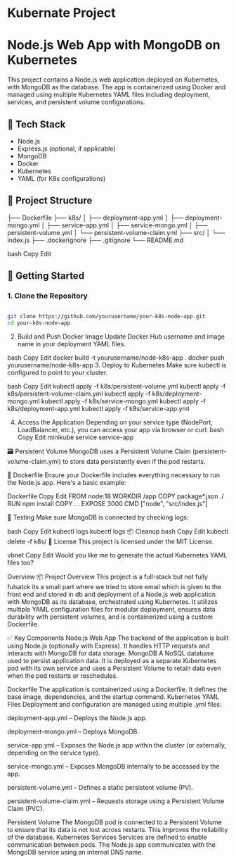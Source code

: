 ﻿# Kubernate Project

# Node.js Web App with MongoDB on Kubernetes

This project contains a Node.js web application deployed on Kubernetes, with MongoDB as the database. The app is containerized using Docker and managed using multiple Kubernetes YAML files including deployment, services, and persistent volume configurations.

## 🧰 Tech Stack

- Node.js
- Express.js (optional, if applicable)
- MongoDB
- Docker
- Kubernetes
- YAML (for K8s configurations)

## 📁 Project Structure

├── Dockerfile
├── k8s/
│ ├── deployment-app.yml
│ ├── deployment-mongo.yml
│ ├── service-app.yml
│ ├── service-mongo.yml
│ ├── persistent-volume.yml
│ └── persistent-volume-claim.yml
├── src/
│ └── index.js
├── .dockerignore
├── .gitignore
└── README.md

bash
Copy
Edit

## 🚀 Getting Started

### 1. Clone the Repository

```bash

git clone https://github.com/yourusername/your-k8s-node-app.git
cd your-k8s-node-app
```

2. Build and Push Docker Image
Update Docker Hub username and image name in your deployment YAML files.

bash
Copy
Edit
docker build -t yourusername/node-k8s-app .
docker push yourusername/node-k8s-app
3. Deploy to Kubernetes
Make sure kubectl is configured to point to your cluster.

bash
Copy
Edit
kubectl apply -f k8s/persistent-volume.yml
kubectl apply -f k8s/persistent-volume-claim.yml
kubectl apply -f k8s/deployment-mongo.yml
kubectl apply -f k8s/service-mongo.yml
kubectl apply -f k8s/deployment-app.yml
kubectl apply -f k8s/service-app.yml



4. Access the Application
Depending on your service type (NodePort, LoadBalancer, etc.), you can access your app via browser or curl:
bash
Copy
Edit
minikube service service-app


🗃️ Persistent Volume
MongoDB uses a Persistent Volume Claim (persistent-volume-claim.yml) to store data persistently even if the pod restarts.


🐳 Dockerfile
Ensure your Dockerfile includes everything necessary to run the Node.js app. Here's a basic example:

Dockerfile
Copy
Edit
FROM node:18
WORKDIR /app
COPY package*.json ./
RUN npm install
COPY . .
EXPOSE 3000
CMD ["node", "src/index.js"]


🧪 Testing
Make sure MongoDB is connected by checking logs:

bash
Copy
Edit
kubectl logs <mongodb-pod-name>
kubectl logs <node-app-pod-name>
📦 Cleanup
bash
Copy
Edit
kubectl delete -f k8s/
📄 License
This project is licensed under the MIT License.

vbnet
Copy
Edit
Would you like me to generate the actual Kubernetes YAML files too?



Overview
📦 Project Overview
This project is a full-stack  but not fully fulsatck its a small part where we tried to store email which is given to the front end and stored in db and deployment of a Node.js web application with MongoDB as its database, orchestrated using Kubernetes. It utilizes multiple YAML configuration files for modular deployment, ensures data durability with persistent volumes, and is containerized using a custom Dockerfile.

✅ Key Components
Node.js Web App
The backend of the application is built using Node.js (optionally with Express). It handles HTTP requests and interacts with MongoDB for data storage.
MongoDB
A NoSQL database used to persist application data. It is deployed as a separate Kubernetes pod with its own service and uses a Persistent Volume to retain data even when the pod restarts or reschedules.

Dockerfile
The application is containerized using a Dockerfile. It defines the base image, dependencies, and the startup command.
Kubernetes YAML Files
Deployment and configuration are managed using multiple .yml files:

deployment-app.yml – Deploys the Node.js app.

deployment-mongo.yml – Deploys MongoDB.

service-app.yml – Exposes the Node.js app within the cluster (or externally, depending on the service type).

service-mongo.yml – Exposes MongoDB internally to be accessed by the app.

persistent-volume.yml – Defines a static persistent volume (PV).

persistent-volume-claim.yml – Requests storage using a Persistent Volume Claim (PVC).

Persistent Volume
The MongoDB pod is connected to a Persistent Volume to ensure that its data is not lost across restarts. This improves the reliability of the database.
Kubernetes Services
Services are defined to enable communication between pods. The Node.js app communicates with the MongoDB service using an internal DNS name.

